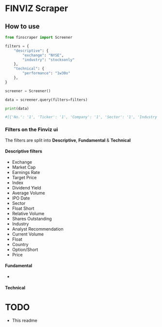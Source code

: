 # FINVIZ Scraper

## How to use

```python 
from finscraper import Screener

filters = {
    "descriptive": {
        "exchange": "NYSE",
        "industry": "stocksonly"
    },
    "technical": {
        "performance": "1w30o"
    },
}

screener = Screener()

data = screener.query(filters=filters)

print(data)

#[{'No.': '1', 'Ticker': '1', 'Company': '1', 'Sector': '1', 'Industry': '1', 'Country': '1', 'Market Cap': '1', 'P/E': '1', 'Price': '1', 'Change': '1', 'Volume': '1'}, {'No.': '1', 'Ticker': 'BTCM', 'Company': 'BIT Mining Limited', 'Sector': 'Technology', 'Industry': 'Information Technology Services', 'Country': 'Hong Kong', 'Market Cap': '36.69M', 'P/E': '-', 'Price': '4.09', 'Change': '0.00%', 'Volume': '1,122,310'}, {'No.': '1', 'Ticker': 'BIT Mining Limited', 'Company': 'Information Technology Services', 'Sector': '36.69M', 'Industry': '4.09', 'Country': '1,122,310', 'Market Cap': 'ICD', 'P/E': 'Energy', 'Price': 'USA', 'Change': '-', 'Volume': '1.37%'}, {'No.': '1', 'Ticker': 'Technology', 'Company': '36.69M', 'Sector': '0.00%', 'Industry': 'ICD', 'Country': 'Oil & Gas Drilling', 'Market Cap': '-', 'P/E': '201,295', 'Price': 'Party City Holdco Inc.', 'Change': 'USA', 'Volume': '0.37'}, {'No.': '1', 'Ticker': 'Information Technology Services', 'Company': '4.09', 'Sector': 'ICD', 'Industry': 'USA', 'Country': '1.37%', 'Market Cap': 'Party City Holdco Inc.', 'P/E': '42.40M', 'Price': '32,916,676', 'Change': 'Technology', 'Volume': '-'}]

```
### Filters on the Finviz ui

The filters are split into **Descriptive**, **Fundamental** &  **Technical**

#### Descriptive filters
- Exchange
- Market Cap
- Earnings Rate
- Target Price
- Index
- Dividend Yield
- Average Volume
- IPO Date
- Sector
- Float Short
- Relative Volume
- Shares Outstanding
- Industry
- Analyst Recommendation
- Current Volume
- Float
- Country
- Option/Short
- Price


#### Fundamental
- 


#### Technical


# TODO
- This readme